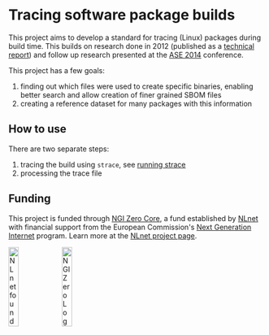 # Tracing software package builds

This project aims to develop a standard for tracing (Linux) packages during
build time. This builds on research done in 2012 (published as a
[technical report][TUD-SERG]) and follow up research presented at the
[ASE 2014][ASE-2014] conference.

This project has a few goals:

1. finding out which files were used to create specific binaries, enabling
   better search and allow creation of finer grained SBOM files
2. creating a reference dataset for many packages with this information

## How to use

There are two separate steps:

1. tracing the build using `strace`, see [running strace](doc/running_strace.md)
2. processing the trace file

## Funding

This project is funded through [NGI Zero Core](https://nlnet.nl/core), a fund
established by [NLnet](https://nlnet.nl) with financial support from the
European Commission's [Next Generation Internet](https://ngi.eu) program.
Learn more at the [NLnet project page](https://nlnet.nl/project/BuildTracing).

[<img src="https://nlnet.nl/logo/banner.png" alt="NLnet foundation logo" width="20%" />](https://nlnet.nl)
[<img src="https://nlnet.nl/image/logos/NGI0_tag.svg" alt="NGI Zero Logo" width="20%" />](https://nlnet.nl/core)


[TUD-SERG]:<https://web.archive.org/web/20130429174246/http://www.st.ewi.tudelft.nl/~sander/pdf/publications/TUD-SERG-2012-010.pdf>
[ASE-2014]:<https://rebels.cs.uwaterloo.ca/confpaper/2014/09/14/tracing-software-build-processes-to-uncover-license-compliance-inconsistencies.html>
